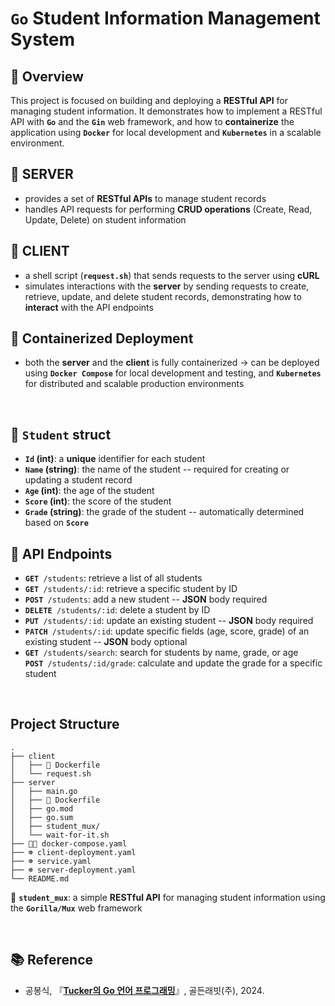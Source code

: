 <h1><code>Go</code>&nbsp;Student Information Management System</h1>

## 📖 Overview
This project is focused on building and deploying a <b>RESTful API</b> for managing student information. It demonstrates how to implement a RESTful API with <code><b>Go</b></code> and the <code><b>Gin</b></code> web framework, and how to <b>containerize</b> the application using <b><code>Docker</code></b> for local development and <b><code>Kubernetes</b></code> in a scalable environment.

## 💫 SERVER

- provides a set of **RESTful APIs** to manage student records
- handles API requests for performing **CRUD operations** (Create, Read, Update, Delete) on student information

## 💫 CLIENT

- a shell script (**`request.sh`**) that sends requests to the server using **cURL**
- simulates interactions with the **server** by sending requests to create, retrieve, update, and delete student records, demonstrating how to **interact** with the API endpoints

## 💫 Containerized Deployment

- both the **server** and the **client** is fully containerized → can be deployed using **`Docker Compose`** for local development and testing, and **`Kubernetes`** for distributed and scalable production environments

<br>

## 📜 `Student` struct
- <b><code>Id</code> (int)</b>: a <b>unique</b> identifier for each student<br>
- <b><code>Name</code> (string)</b>: the name of the student -- required for creating or updating a student record<br>
- <b><code>Age</code> (int)</b>: the age of the student<br>
- <b><code>Score</code> (int)</b>: the score of the student<br>
- <b><code>Grade</code> (string)</b>: the grade of the student -- automatically determined based on <code><b>Score</b></code>

## 📜 API Endpoints

- <code><b>GET</b> /students</code>: retrieve a list of all students<br>
- <code><b>GET</b> /students/:id</code>: retrieve a specific student by ID<br>
- <code><b>POST</b> /students</code>: add a new student -- <b>JSON</b> body required<br>
- <code><b>DELETE</b> /students/:id</code>: delete a student by ID<br>
- <code><b>PUT</b> /students/:id</code>: update an existing student -- <b>JSON</b> body required<br>
- <code><b>PATCH</b> /students/:id</code>: update specific fields (age, score, grade) of an existing student -- <b>JSON</b> body optional<br>
- <code><b>GET</b> /students/search</code>: search for students by name, grade, or age<br>
<code><b>POST</b> /students/:id/grade</code>: calculate and update the grade for a specific student<br>

<br>

## Project Structure

```
.
├── client
│   ├── 🐳 Dockerfile
│   └── request.sh
├── server
│   ├── main.go
│   ├── 🐳 Dockerfile
│   ├── go.mod
│   ├── go.sum
│   ├── student_mux/
│   └── wait-for-it.sh
├── 🐳🐙 docker-compose.yaml
├── ☸️ client-deployment.yaml
├── ☸️ service.yaml
├── ☸️ server-deployment.yaml
└── README.md
```

📌 <code><b>student_mux</b></code>: a simple <b>RESTful API</b> for managing student information using the <code><b>Gorilla/Mux</b></code> web framework

<br>

## 📚 Reference
- 공봉식, 『[<b>Tucker의 Go 언어 프로그래밍</b>](https://product.kyobobook.co.kr/detail/S000213858928)』, 골든래빗(주), 2024.

<br>
<br>
